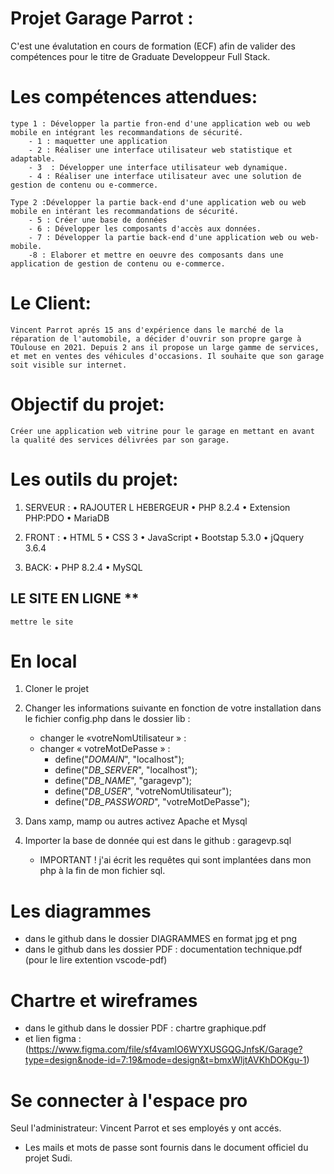 # Projet Garage Parrot : 

C'est une évalutation en cours de formation (ECF) afin de valider des compétences pour le titre de Graduate Developpeur Full Stack.

# Les compétences attendues:
    type 1 : Développer la partie fron-end d'une application web ou web mobile en intégrant les recommandations de sécurité.
        - 1 : maquetter une application
        - 2 : Réaliser une interface utilisateur web statistique et adaptable.
        - 3  : Développer une interface utilisateur web dynamique.
        - 4 : Réaliser une interface utilisateur avec une solution de gestion de contenu ou e-commerce.
    
    Type 2 :Développer la partie back-end d'une application web ou web mobile en intérant les recommandations de sécurité.
        - 5 : Créer une base de données
        - 6 : Développer les composants d'accès aux données.
        - 7 : Développer la partie back-end d'une application web ou web-mobile.
        -8 : Elaborer et mettre en oeuvre des composants dans une application de gestion de contenu ou e-commerce.


# Le Client:
    Vincent Parrot aprés 15 ans d'expérience dans le marché de la  réparation de l'automobile, a décider d'ouvrir son propre garge à TOulouse en 2021. Depuis 2 ans il propose un large gamme de services, et met en ventes des véhicules d'occasions. Il souhaite que son garage soit visible sur internet.

# Objectif du projet:
    Créer une application web vitrine pour le garage en mettant en avant la qualité des services délivrées par son garage.

# Les outils du projet:
1. SERVEUR :
    • RAJOUTER L HEBERGEUR
    • PHP 8.2.4
    • Extension PHP:PDO
    • MariaDB

2. FRONT :
    • HTML 5
    • CSS 3
    • JavaScript
    • Bootstap 5.3.0
    • jQquery 3.6.4

3. BACK:
    • PHP 8.2.4
    • MySQL


## LE SITE EN LIGNE **
    mettre le site

# En local
1. Cloner le projet
2. Changer les informations suivante en fonction de votre installation dans le fichier config.php dans le dossier lib :
    - changer le «votreNomUtilisateur » :
    - changer « votreMotDePasse » : 
        * define("_DOMAIN_", "localhost");
        * define("_DB_SERVER_", "localhost");
        * define("_DB_NAME_", "garagevp");
        * define("_DB_USER_", "votreNomUtilisateur");
        * define("_DB_PASSWORD_", "votreMotDePasse");

3. Dans xamp, mamp ou autres activez Apache et Mysql
4. Importer la base de donnée qui est dans le github : garagevp.sql
   * IMPORTANT ! j'ai écrit les requêtes qui sont implantées dans mon php à la fin de mon fichier sql.

# Les diagrammes
* dans le github dans le dossier DIAGRAMMES en format jpg et png
* dans le  github dans les dossier PDF : documentation technique.pdf (pour le lire extention vscode-pdf)

# Chartre et wireframes
* dans le github dans le dossier PDF : chartre graphique.pdf
* et lien figma : (https://www.figma.com/file/sf4vamlO6WYXUSGQGJnfsK/Garage?type=design&node-id=7:19&mode=design&t=bmxWljtAVKhDOKgu-1)

# Se connecter à l'espace pro
Seul l'administrateur: Vincent Parrot et ses employés y ont accés.
* Les mails et mots de passe sont fournis dans le document officiel du projet Sudi.
